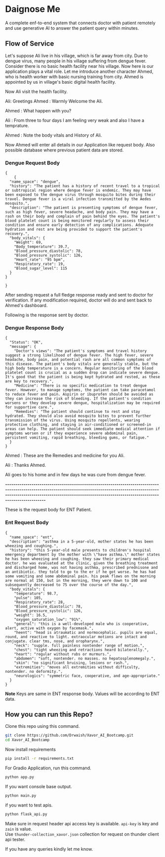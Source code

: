 # Daignose Me
A complete enf-to-end system that connects doctor with patient remotely and use generative AI to answer the patient query within minutes.

## Flow of Service

Let's suppose Ali live in  his village, which is far away from city. Due to dengue virus, many people in his village suffering from dengue fever. Consider there is no basic health facility near his village. Now here is our application plays a vital role.
Let me introduce another character Ahmed, who is health worker with basic nursing training from city. Ahmed is appointed by us in village's basic digital health facility.

Now Ali visit the health facility. 

Ali: Greetings
Ahmed : Warmly Welcome the Ali.

Ahmed : What happen with you?

Ali : From three to four days I am feeling very weak and also I have a temprature.

Ahmed : Note the body vitals and History of Ali. 

Now Ahmed will enter all details in our Application like request body.  Also possible database where previous patient data are stored. 

### Dengue Request Body
```
{  
    {
  "name_space": "dengue",
  "history": "The patient has a history of recent travel to a tropical or subtropical region where dengue fever is endemic. They may have been exposed to the dengue virus through mosquito bites during their travel. Dengue fever is a viral infection transmitted by the Aedes mosquito.",
  "description": "The patient is presenting symptoms of dengue fever, such as high fever, severe headache, and body pain. They may have a rash on their body and complain of pain behind the eyes. The patient's blood platelet count is being monitored regularly to assess their condition and ensure early detection of any complications. Adequate hydration and rest are being provided to support the patient's recovery.",
  "body_vitals": {
    "Weight": 69,
    "Body_temperature": 39.7,
    "Blood_pressure_diastolic": 78,
    "Blood_pressure_systolic": 126,
    "Heart_rate": "95 bpm",
    "Respiratory_rate": 19,
    "Blood_sugar_level": 115
  }
}

}
```

After sending request a full fledge response ready and sent to doctor for verification. If any modification required, doctor will do and sent back to Ahmed's dashboard.  

Following is the response sent by doctor.
### Dengue Response Body 
```
{
  "Status": "OK",
  "message": {
    "Doctor's views": "The patient's symptoms and travel history suggest a strong likelihood of dengue fever. The high fever, severe headache, body pain, and potential rash are all common symptoms of this disease. The patient's body vitals are generally stable, but the high body temperature is a concern. Regular monitoring of the blood platelet count is crucial as a sudden drop can indicate severe dengue. It's good that the patient is being kept hydrated and rested, as these are key to recovery.",
    "Medicine": "There is no specific medication to treat dengue fever. However, to manage symptoms, the patient can take paracetamol to reduce fever and pain. Aspirin or ibuprofen should be avoided as they can increase the risk of bleeding. If the patient's condition worsens or they develop severe dengue, hospitalization may be required for supportive care.",
    "Remedies": "The patient should continue to rest and stay hydrated. They should also avoid mosquito bites to prevent further transmission of the virus. Using mosquito repellents, wearing protective clothing, and staying in air-conditioned or screened-in areas can help. The patient should seek immediate medical attention if symptoms worsen or if they experience severe abdominal pain, persistent vomiting, rapid breathing, bleeding gums, or fatigue."
  }
}
```
Ahmed : These are the Remedies and medicine for you Ali.

Ali : Thanks  Ahmed.

Ali goes to his home and in few days he was cure from dengue fever.

**--------------------------------------------------------------------------------------------------------------------------------------------------------------------------------------------------------------------------------------------------------**

These is the request body for ENT Patient. 
### Ent Request Body

```
{
  "name_space": "ent",
  "description": "asthma in a 5-year-old, mother states he has been wheezing and coughing.",
  "history": "this 5-year-old male presents to children's hospital emergency department by the mother with \"have asthma.\" mother states he has been wheezing and coughing. they saw their primary medical doctor. he was evaluated at the clinic, given the breathing treatment and discharged home, was not having asthma, prescribed prednisone and an antibiotic. they told to go to the er if he got worse. he has had some vomiting and some abdominal pain. his peak flows on the morning are normal at 150, but in the morning, they were down to 100 and subsequently decreased to 75 over the course of the day.",
  "body_vitals": {
    "temperature": 98.7,
    "pulse": 105,
    "Respiratory_rate": 28,
    "Blood_pressure_diastolic": 78,
    "Blood_pressure_systolic": 126,
    "weight": 16.5,
    "oxygen_saturation_low": "91%",
    "general": "this is a well-developed male who is cooperative, alert, active with oxygen by facemask.",
    "heent": "head is atraumatic and normocephalic. pupils are equal, round, and reactive to light. extraocular motions are intact and conjugate. clear tms, nose, and oropharynx.",
    "neck": "supple. full painless nontender range of motion.",
    "chest": "tight wheezing and retractions heard bilaterally.",
    "heart": "regular without rubs or murmurs.",
    "abdomen": "soft, nontender. no masses. no hepatosplenomegaly.",
    "skin": "no significant bruising, lesions or rash.",
    "extremities": "moves all extremities without difficulty, nontender. no deformity.",
    "neurologics": "symmetric face, cooperative, and age-appropriate."
  }
}

```
**Note** Keys are same in ENT response body. Values will be according to ENT data.

## How you can run this Repo?

Clone this repo using this command.
```bash
git clone https://github.com/Drwaish/Xavor_AI_Bootcamp.git
cd Xavor_AI_Bootcamp
``` 
Now install requirements
```bash
pip install -r requirements.txt
```

For Gradio Application, run this command.
```bash
python app.py
```

If you want console base output.
```bash
python main.py
```

if you want to test apis.
```bash
python flask_api.py
```
Make sure in request header api access key is available. `api-key` is key and `zain` is value.  
Use `thunder-collection_xavor.json` collection for request on thunder client api tester.


If you have any queries kindly let me know.




